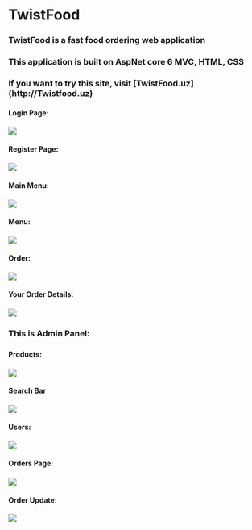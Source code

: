 <h1>TwistFood</h1>
<h3>TwistFood is a fast food ordering web application<h3>

<h3>This application is built on  AspNet core 6 MVC, HTML, CSS<h3>
If you want to try this site, visit  [TwistFood.uz](http://Twistfood.uz)
 
 <h4>Login Page:<h4>

 <img src="https://user-images.githubusercontent.com/110079516/218529122-95a6ae2b-7dc2-4f86-bac1-ce33aafef2b2.jpg"/>

 <h4>Register Page:<h4>
    <img src="https://user-images.githubusercontent.com/110079516/218529519-d865c3a7-783a-429d-bf2e-4988081b1261.jpg"/>

 <h4>Main Menu:<h4>
   <img src="https://user-images.githubusercontent.com/110079516/218529652-f9fcd171-9b2c-45b0-8eab-11cf4930f472.jpg"/>


<h4>Menu:<h4>
  <img src="https://user-images.githubusercontent.com/110079516/218529810-85897330-9ad2-407d-ad07-f94413f0e4a6.jpg"/>

 <h4>Order:<h4>
     <img src="https://user-images.githubusercontent.com/110079516/218530764-9c35526a-ebc2-41cc-862e-1fac36ebd802.jpg"/>

<h4>Your Order Details:<h4>
   <img src="https://user-images.githubusercontent.com/110079516/218529981-23b137bc-e233-497f-8c38-108d92c79a12.jpg"/>

  <h3>This is Admin Panel:<h3>
  <h4>Products:<h4>
       <img src="https://user-images.githubusercontent.com/110079516/218530204-5f687ca7-97c4-46ec-b114-ac12d4e26d4a.jpg"/>

 <h4>Search Bar<h4>
   <img src="https://user-images.githubusercontent.com/110079516/218530386-860ac737-c05b-4e2f-9d24-cdb4410d9edf.jpg"/>

  <h4>Users:<h4>
    <img src="https://user-images.githubusercontent.com/110079516/218530422-9af0580d-b78b-4ba7-ba1e-5aaec2256846.jpg"/>

 <h4>Orders Page:<h4>
   <img src="https://user-images.githubusercontent.com/110079516/218530877-1e0f0022-3989-4144-bffa-415222738d8e.png"/>

   <h4>Order Update:<h4>
        <img src="https://user-images.githubusercontent.com/110079516/218530968-056fdaa1-f58a-4025-bb99-b5eab470b8f8.jpg"/>
 
<h1>
     
</h1>
     

 
